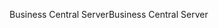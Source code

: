 <span data-ttu-id="5a363-101">Business Central Server</span><span class="sxs-lookup"><span data-stu-id="5a363-101">Business Central Server</span></span>